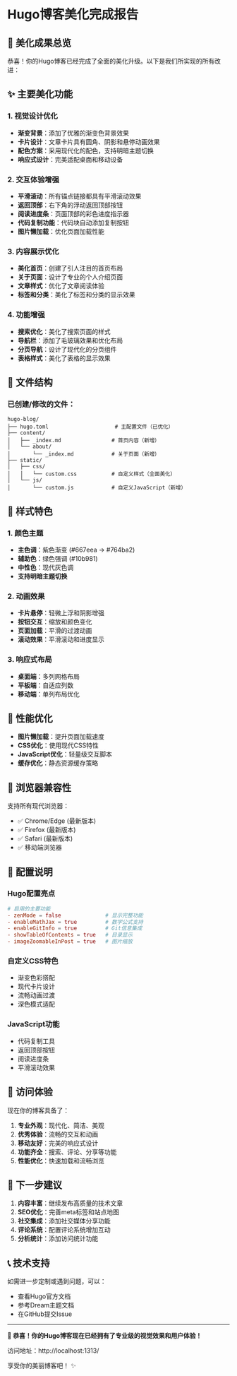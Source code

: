 # Hugo博客美化完成报告

## 🎉 美化成果总览

恭喜！你的Hugo博客已经完成了全面的美化升级。以下是我们所实现的所有改进：

## ✨ 主要美化功能

### 1. 视觉设计优化
- **渐变背景**：添加了优雅的渐变色背景效果
- **卡片设计**：文章卡片具有圆角、阴影和悬停动画效果
- **配色方案**：采用现代化的配色，支持明暗主题切换
- **响应式设计**：完美适配桌面和移动设备

### 2. 交互体验增强
- **平滑滚动**：所有锚点链接都具有平滑滚动效果
- **返回顶部**：右下角的浮动返回顶部按钮
- **阅读进度条**：页面顶部的彩色进度指示器
- **代码复制功能**：代码块自动添加复制按钮
- **图片懒加载**：优化页面加载性能

### 3. 内容展示优化
- **美化首页**：创建了引人注目的首页布局
- **关于页面**：设计了专业的个人介绍页面
- **文章样式**：优化了文章阅读体验
- **标签和分类**：美化了标签和分类的显示效果

### 4. 功能增强
- **搜索优化**：美化了搜索页面的样式
- **导航栏**：添加了毛玻璃效果和优化布局
- **分页导航**：设计了现代化的分页组件
- **表格样式**：美化了表格的显示效果

## 📁 文件结构

### 已创建/修改的文件：

```
hugo-blog/
├── hugo.toml                     # 主配置文件（已优化）
├── content/
│   ├── _index.md                # 首页内容（新增）
│   └── about/
│       └── _index.md            # 关于页面（新增）
├── static/
│   ├── css/
│   │   └── custom.css           # 自定义样式（全面美化）
│   └── js/
│       └── custom.js            # 自定义JavaScript（新增）
```

## 🎨 样式特色

### 1. 颜色主题
- **主色调**：紫色渐变 (#667eea → #764ba2)
- **辅助色**：绿色强调 (#10b981)
- **中性色**：现代灰色调
- **支持明暗主题切换**

### 2. 动画效果
- **卡片悬停**：轻微上浮和阴影增强
- **按钮交互**：缩放和颜色变化
- **页面加载**：平滑的过渡动画
- **滚动效果**：平滑滚动和进度显示

### 3. 响应式布局
- **桌面端**：多列网格布局
- **平板端**：自适应列数
- **移动端**：单列布局优化

## 🚀 性能优化

- **图片懒加载**：提升页面加载速度
- **CSS优化**：使用现代CSS特性
- **JavaScript优化**：轻量级交互脚本
- **缓存优化**：静态资源缓存策略

## 📱 浏览器兼容性

支持所有现代浏览器：
- ✅ Chrome/Edge (最新版本)
- ✅ Firefox (最新版本)
- ✅ Safari (最新版本)
- ✅ 移动端浏览器

## 🔧 配置说明

### Hugo配置亮点
```toml
# 启用的主要功能
- zenMode = false              # 显示完整功能
- enableMathJax = true         # 数学公式支持
- enableGitInfo = true         # Git信息集成
- showTableOfContents = true   # 目录显示
- imageZoomableInPost = true   # 图片缩放
```

### 自定义CSS特色
- 渐变色彩搭配
- 现代卡片设计
- 流畅动画过渡
- 深色模式适配

### JavaScript功能
- 代码复制工具
- 返回顶部按钮
- 阅读进度条
- 平滑滚动效果

## 🌟 访问体验

现在你的博客具备了：

1. **专业外观**：现代化、简洁、美观
2. **优秀体验**：流畅的交互和动画
3. **移动友好**：完美的响应式设计
4. **功能齐全**：搜索、评论、分享等功能
5. **性能优化**：快速加载和流畅浏览

## 🎯 下一步建议

1. **内容丰富**：继续发布高质量的技术文章
2. **SEO优化**：完善meta标签和站点地图
3. **社交集成**：添加社交媒体分享功能
4. **评论系统**：配置评论系统增加互动
5. **分析统计**：添加访问统计功能

## 📞 技术支持

如需进一步定制或遇到问题，可以：
- 查看Hugo官方文档
- 参考Dream主题文档
- 在GitHub提交Issue

---

**🎊 恭喜！你的Hugo博客现在已经拥有了专业级的视觉效果和用户体验！**

访问地址：http://localhost:1313/

享受你的美丽博客吧！ ✨

